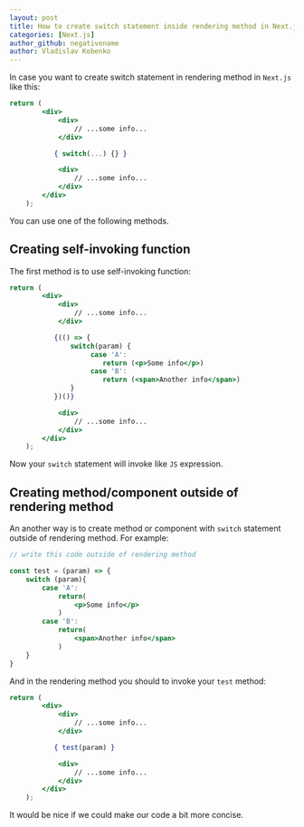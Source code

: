 ```yaml
---
layout: post
title: How to create switch statement inside rendering method in Next.js?
categories: [Next.js]
author_github: negativename
author: Vladislav Kobenko
---
```


In case you want to create switch statement in rendering method in `Next.js` like this:

```jsx
return (
        <div>
            <div>
                // ...some info...
            </div>

           { switch(...) {} }

            <div>
                // ...some info...
            </div>
        </div>
    );
```

You can use one of the following methods.

## Creating self-invoking function

The first method is to use self-invoking function:

```jsx
return (
        <div>
            <div>
                // ...some info...
            </div>

           {(() => {
               switch(param) {
                    case 'A':
                       return (<p>Some info</p>)
                    case 'B':
                       return (<span>Another info</span>)
               } 
           })()}

            <div>
                // ...some info...
            </div>
        </div>
    );
```

Now your `switch` statement will invoke like `JS` expression. 

## Creating method/component outside of rendering method

An another way is to create method or component with `switch` statement outside of rendering method. For example:

```jsx
// write this code outside of rendering method

const test = (param) => {
    switch (param){
        case 'A':
            return(
                <p>Some info</p>
            )
        case 'B':
            return(
                <span>Another info</span>
            ) 
    }
}
```

And in the rendering method you should to invoke your `test` method:

```jsx
return (
        <div>
            <div>
                // ...some info...
            </div>

           { test(param) }

            <div>
                // ...some info...
            </div>
        </div>
    );
```


It would be nice if we could make our code a bit more concise.